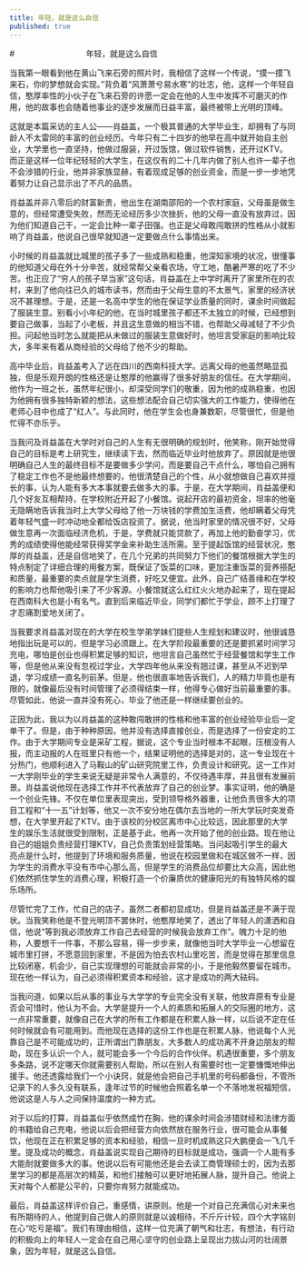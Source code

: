 ```yaml
---
title: 年轻，就是这么自信
published: true 
---
```


#　　　　　　　　　年轻，就是这么自信


当我第一眼看到他在黄山飞来石旁的照片时，我相信了这样一个传说，“摸一摸飞来石，你的梦想就会实现。”背负着“风萧萧兮易水寒”的壮志，他，这样一个年轻自信，憨厚率性的小伙子在飞来石旁的许愿一定会在他的人生中发挥不可磨灭的作用，他的故事也会随着他事业的逐步发展而日益丰富，最终被带上光明的顶峰。

这就是本篇采访的主人公——肖益盖，一个极其普通的大学毕业生，却拥有了与同龄人不太雷同的丰富的创业经历。今年只有二十四岁的他早在高中就开始自主创业，大学里也一直坚持，他做过服装，开过饭馆，做过软件销售，还开过KTV。而正是这样一位年纪轻轻的大学生，在这仅有的二十几年内做了别人也许一辈子也不会涉猎的行业，他并非家族显赫，有着现成足够的创业资金，而是一步一步地凭着努力让自己显示出了不凡的品质。

肖益盖并非八零后的财富新贵，他出生在湖南邵阳的一个农村家庭，父母虽是做生意的，但经常遭受失败，然而无论经历多少次挫折，他的父母一直没有放弃过，因为他们知道自己干，一定会比种一辈子田强。也正是父母敢闯敢拼的性格从小就影响了肖益盖，他说自己很早就知道一定要做点什么事情出来。

小时候的肖益盖就比城里的孩子多了一些成熟和稳重，他深知家境的状况，很懂事的他知道父母在外十分辛苦，就经常帮父亲看农场，守工地，酷暑严寒的吃了不少苦。也正应了“穷人的孩子早当家”这句话，肖益盖在上中学时离开了家里所在的农村，来到了他向往已久的城市读书，然而由于父母生意的不太景气，家里的经济状况不甚理想。于是，还是一名高中学生的他在保证学业质量的同时，课余时间做起了服装生意。别看小小年纪的他，在当时城里孩子都还不太独立的时候，已经想到要自己做事，当起了小老板，并且这生意做的相当不错，也帮助父母减轻了不少负担。问起他当时怎么就能把从未做过的服装生意做好时，他坦言受家庭的影响比较大，多年来有着从商经验的父母给了他不少的帮助。

高中毕业后，肖益盖考入了远在四川的西南科技大学。远离父母的他虽然略显孤独，但是乐观开朗的性格还是让憨厚的他赢得了很多好朋友的信任。在大学期间，他作为一班之长，虽然年纪很小，却深受同学们的敬重，因为他的成熟稳重，也因为他拥有很多独特新颖的想法，这些想法配合自己切实强大的工作能力，使得他在老师心目中也成了“红人”。与此同时，他在学生会也身兼数职，尽管很忙，但是他忙得不亦乐乎。

当我问及肖益盖在大学时对自己的人生有无很明确的规划时，他笑称，刚开始觉得自己的目标是考上研究生，继续读下去，然而临近毕业时他放弃了。原因就是他很明确自己人生的最终目标不是要做多少学问，而是要自己干点什么，哪怕自己拥有了稳定工作也不是他最终想要的，他很清楚自己的个性，从小就想做自己喜欢并擅长的事，认为人能有多大本事就要去做多大的事。于是，在大学期间，肖益盖便和几个好友互相帮持，在学校附近开起了小餐馆。说起开店的最初资金，坦率的他毫无隐瞒地告诉我当时上大学父母给了他一万块钱的学费加生活费，他却瞒着父母凭着年轻气盛一时冲动地全都给饭店投资了。据说，他当时家里的情况很不好，父母做生意再一次面临经济危机，于是，学费就只能贷款了，再加上他的勤奋学习，优秀的成绩使得他能经常获得奖学金来补助生活所需。至于提起饭馆的经营状况，憨厚的肖益盖，还是自信地笑了，在几个兄弟的共同努力下他们的餐馆根据大学生的特点制定了详细合理的用餐方案，既保证了饭菜的口味，更加注重饭菜的营养搭配和质量，最重要的卖点就是学生消费，好吃又便宜。此外，自己广结善缘和在学校的影响力也帮他吸引来了不少客源。小餐馆就这么红红火火地办起来了，现在提起在西南科大也是小有名气。直到后来临近毕业，同学们都忙于学业，顾不上打理了才忍痛割爱地关闭了。

当我要求肖益盖对现在的大学在校生学弟学妹们提些人生规划和建议时，他很诚恳地指出玩是可以的，但是学习必须跟上。在大学阶段最重要的还是要抓紧时间学习充电，哪怕是创业也得积累足够的知识，他坦言自己虽然忙于经营餐馆和学生工作等，但是他从来没有忽视过学业，大学四年他从来没有翘过课，甚至从不迟到早退，学习成绩一直名列前茅。但是，他也很直率地告诉我们，人的精力毕竟也是有限的，就像最后没有时间管理了必须得结束一样，他得专心做好当前最重要的事。尽管如此，他说一直并没有死心，毕业了他还是一样继续要创业的。

正因为此，我以为以肖益盖的这种敢闯敢拼的性格和他丰富的创业经验毕业后一定单干了。但是，由于种种原因，他并没有选择直接创业，而是选择了一份安定的工作。由于大学期间专业是采矿工程，据说，这个专业当时根本不起眼，压根没有人报，而主动报的人在班里只有他一个，结果证明他的选择是对的，这一专业现在十分热门，他顺利进入了马鞍山的矿山研究院里工作，负责设计和研究。这一工作对一大学刚毕业的学生来说无疑是非常令人满意的，不仅待遇丰厚，并且很有发展前景。肖益盖说他现在选择工作并不代表放弃了自己的创业梦。事实证明，他的确是一个创业先锋。不仅在单位里表现突出，受到领导格外器重，让他负责很多大的项目工程和“十一五”计划等，他又一次不安分地在偶尔去当地的一所大学玩时突发奇想，在大学里开起了KTV。由于该校的分校区离市中心比较远，因此那里的大学生的娱乐生活就很受到限制，正是基于此，他再一次开始了他的创业路。现在他让自己的姐姐负责经营打理KTV，自己负责策划经营策略。当问起吸引学生的最大亮点是什么时，他提到了环境和服务质量，他说在校园里做和在城区做不一样，因为学生的消费水平没有市中心那么高，但是学生的消费品位却要比大众高，因此他们依然抓住学生的消费心理，积极打造一个价廉质优的健康阳光的有独特风格的娱乐场所。

尽管忙完了工作，忙自己的店子，虽然二者都初显成功，但是肖益盖还是不满于现状。当我笑称他是不登光明顶不罢休时，他憨厚地笑了，透出了年轻人的潇洒和自信，他说“等到我必须放弃工作自己去经营的时候我会放弃工作”。魄力十足的他称，人要想干一件事，不那么容易，得一步步来，就像他当时大学毕业一心想留在城市里打拼，不愿意回到家里，不是因为怕去农村山里吃苦，而是觉得在那里信息比较闭塞，机会少，自己实现理想的可能就会非常的小，于是他毅然要留在城市。现在他一样认为，自己必须得积累资本和经验，这才是成功的两大砝码。

当我问道，如果以后从事的事业与大学学的专业完全没有关联，他放弃原有专业是否会可惜时，他认为不会。大学是提升一个人的素质和拓展人的交际圈的地方，这一点非常重要，就像自己在大学的所有工作都是在积累人脉一样，以后说不定在任何时候就会有可能用到。而他现在选择的这份工作也是在积累人脉，他说每个人光靠自己是不可能成功的，正所谓出门靠朋友，大多数人的成功离不开身边朋友的帮助，现在多认识一个人，就可能会多一个今后的合作伙伴。机遇很重要，多个朋友多条路，说不定哪天你就需要别人帮助，所以在别人有需要时也一定要慷慨地伸出援手。他还透露给我们一个小诀窍，就是他会把自己手机里的号码都备份，不管所记录下的人多久没有联系，逢年过节的时候他会照着名单一个不落地发祝福短信，他说这是人与人之间保持温度的一种方式。

对于以后的打算，肖益盖似乎依然成竹在胸，他的课余时间会涉猎财经和法律方面的书籍给自己充电，他说以后会把经营方向依然放在服务行业，很可能会从事餐饮，他现在正在积累足够的资本和经验，相信一旦时机成熟这只大鹏便会一飞几千里。提及成功的概念，肖益盖说实现自己期待的目标就是成功，强调一个人能有多大能耐就要做多大的事。他说以后有可能他还是会去读工商管理硕士的，因为去那里学习的都是高层次的精英，和他们接触可以更好地拓展人脉，提升自己。他说上天对每个人都是公平的，只要你肯努力就能成功。

最后，肖益盖这样评价自己，重感情，讲原则。他是一个对自己充满信心对未来也有所期待的人，他提到自己做人的原则就是以诚相待，不斤斤计较，四个大字铭刻在心“吃亏是福”。我们有理由相信，这样一位充满了朝气和壮志，有想法，有行动的积极向上的年轻人一定会在自己用心坚守的创业路上呈现出力拔山河的壮阔景象，因为年轻，就是这么自信。
